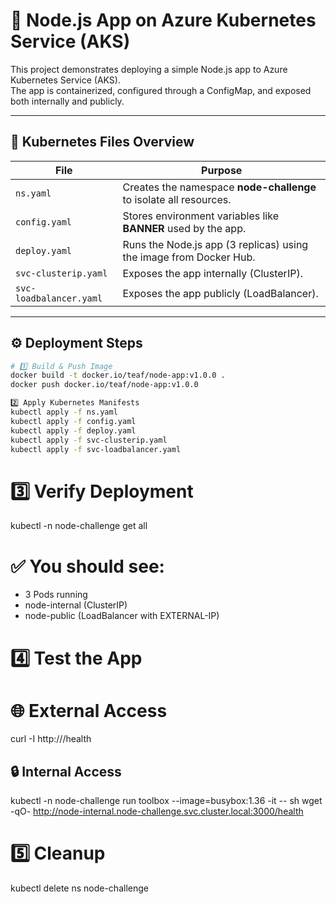 # 🚀 Node.js App on Azure Kubernetes Service (AKS)

This project demonstrates deploying a simple Node.js app to Azure Kubernetes Service (AKS).  
The app is containerized, configured through a ConfigMap, and exposed both internally and publicly.

---

## 🧩 Kubernetes Files Overview

| File | Purpose |
|------|----------|
| `ns.yaml` | Creates the namespace **node-challenge** to isolate all resources. |
| `config.yaml` | Stores environment variables like **BANNER** used by the app. |
| `deploy.yaml` | Runs the Node.js app (3 replicas) using the image from Docker Hub. |
| `svc-clusterip.yaml` | Exposes the app internally (ClusterIP). |
| `svc-loadbalancer.yaml` | Exposes the app publicly (LoadBalancer). |

---

## ⚙️ Deployment Steps
```bash
# 1️⃣ Build & Push Image
docker build -t docker.io/teaf/node-app:v1.0.0 .
docker push docker.io/teaf/node-app:v1.0.0
```

```bash
2️⃣ Apply Kubernetes Manifests
kubectl apply -f ns.yaml
kubectl apply -f config.yaml
kubectl apply -f deploy.yaml
kubectl apply -f svc-clusterip.yaml
kubectl apply -f svc-loadbalancer.yaml
```
# 3️⃣ Verify Deployment
kubectl -n node-challenge get all

# ✅ You should see:
 - 3 Pods running
 - node-internal (ClusterIP)
 - node-public (LoadBalancer with EXTERNAL-IP)

# 4️⃣ Test the App
# 🌐 External Access
curl -I http://<EXTERNAL-IP>/health

## 🔒 Internal Access
kubectl -n node-challenge run toolbox --image=busybox:1.36 -it -- sh
wget -qO- http://node-internal.node-challenge.svc.cluster.local:3000/health

# 5️⃣ Cleanup
kubectl delete ns node-challenge
